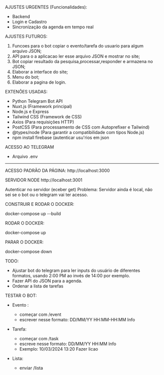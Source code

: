 AJUSTES URGENTES (Funcionalidades):
- Backend
- Login e Cadastro
- Sincronização da agenda em tempo real

AJUSTES FUTUROS:
1. Funcoes para o bot copiar o evento/tarefa do usuario para algum arquivo JSON;
2. API para o a aplicacao ler esse arquivo JSON e mostrar no site;
3. Bot copiar resultado da pesquisa,processar,responder e armazena no JSON;
4. Elaborar a interface do site;
5. Menu do bot;
6. Elaborar a pagina de login.

EXTENÕES USADAS:
- Python Telegram Bot API
- Nuxt.js (Framework principal)
- Node.js e Express
- Tailwind CSS (Framework de CSS)
- Axios (Para requisições HTTP)
- PostCSS (Para processamento de CSS com Autoprefixer e Tailwind)
- @types/node (Para garantir a compatibilidade com tipos Node.js)
- npm install firebase (autenticar usu'rios em json

ACESSO AO TELEGRAM
- Arquivo .env
__________________________________________________________________________________________

ACESSO PADRÃO DA PÁGINA:
http://localhost:3000

SERVIDOR NODE 
http://localhost:3001

Autenticar no servidor (eceber get)
Problema: Servidor ainda é local, não sei se o bot ou o telegram vai ter acesso.

CONSTRUIR E RODAR O DOCKER:

docker-compose up --build

RODAR O DOCKER:

docker-compose up

PARAR O DOCKER:

docker-compose down



TODO:

- Ajustar bot do telegram para ler inputs do usuário de diferentes formatos, usando 2:00 PM ao invés de 14:00 por exemplo.
- Fazer API do JSON para a agenda. 
- Ordenar a lista de tarefas

TESTAR O BOT:

- Evento : 
    - começar com /event
    - escrever nesse formato:  DD/MM/YY HH:MM-HH:MM Info 

- Tarefa:
    - começar com /task
    - escreve nesse formato: DD/MM/YY HH:MM Info
    - Exemplo: 10/03/2024 13:20 Fazer licao

- Lista:
    - enviar /lista
